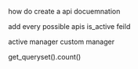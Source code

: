 




how do create a api docuemnation

add every possible apis
is_active feild

active manager
custom manager

get_queryset().count()
